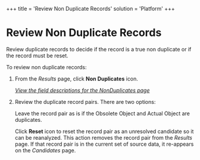 +++
title = 'Review Non Duplicate Records'
solution = 'Platform'
+++

# Review Non Duplicate Records

Review duplicate records to decide if the record is a true non duplicate
or if the record must be reset.

To review non duplicate records:

1.  From the *Results* page, click **Non Duplicates** icon.
    
    *[View the field descriptions for the NonDuplicates
    page](../Page_Desc/NonDuplicates.htm)*

2.  Review the duplicate record pairs. There are two options:
    
    Leave the record pair as is if the Obsolete Object and Actual Object
    are duplicates.
    
    Click **Reset** icon to reset the record pair as an unresolved
    candidate so it can be reanalyzed. This action removes the record
    pair from the *Results* page. If that record pair is in the current
    set of source data, it re-appears on the *Candidates* page.

